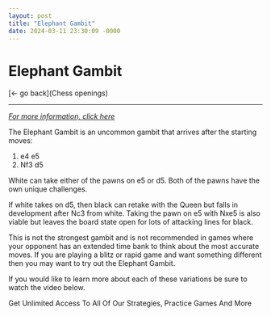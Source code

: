 ```yaml
---
layout: post
title: "Elephant Gambit"
date: 2024-03-11 23:30:09 -0000
---
```

Elephant Gambit
==============

[<- go back](Chess openings)
***
*[For more information, click here](https://www.thechesswebsite.com/elephant-gambit/)*



The Elephant Gambit is an uncommon gambit that arrives after the starting moves:

1. e4 e5
2. Nf3 d5

White can take either of the pawns on e5 or d5. Both of the pawns have the own unique challenges.

If white takes on d5, then black can retake with the Queen but falls in development after Nc3 from white. Taking the pawn on e5 with Nxe5 is also viable but leaves the board state open for lots of attacking lines for black.

This is not the strongest gambit and is not recommended in games where your opponent has an extended time bank to think about the most accurate moves. If you are playing a blitz or rapid game and want something different then you may want to try out the Elephant Gambit.

If you would like to learn more about each of these variations be sure to watch the video below.






Get Unlimited Access To All Of Our Strategies, Practice Games And More

